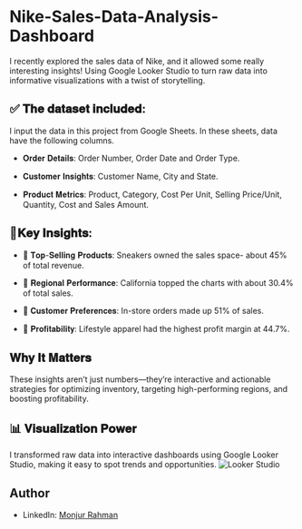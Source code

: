 # Nike-Sales-Data-Analysis-Dashboard

I recently explored the sales data of Nike, and it allowed some really interesting insights! Using Google Looker Studio to turn raw data into informative visualizations with a twist of storytelling.

## ✅ 𝐓𝐡𝐞 𝐝𝐚𝐭𝐚𝐬𝐞𝐭 𝐢𝐧𝐜𝐥𝐮𝐝𝐞𝐝:
I input the data in this project from Google Sheets. In these sheets, data have the following columns.

- 𝐎𝐫𝐝𝐞𝐫 𝐃𝐞𝐭𝐚𝐢𝐥𝐬: Order Number, Order Date and Order Type.

- 𝐂𝐮𝐬𝐭𝐨𝐦𝐞𝐫 𝐈𝐧𝐬𝐢𝐠𝐡𝐭𝐬: Customer Name, City and State.

- 𝐏𝐫𝐨𝐝𝐮𝐜𝐭 𝐌𝐞𝐭𝐫𝐢𝐜𝐬: Product, Category, Cost Per Unit, Selling Price/Unit, Quantity, Cost and Sales Amount.

## 🚀𝐊𝐞𝐲 𝐈𝐧𝐬𝐢𝐠𝐡𝐭𝐬:
- 🎯 𝐓𝐨𝐩-𝐒𝐞𝐥𝐥𝐢𝐧𝐠 𝐏𝐫𝐨𝐝𝐮𝐜𝐭𝐬: Sneakers owned the sales space- about 45% of total revenue.

- 🎯 𝐑𝐞𝐠𝐢𝐨𝐧𝐚𝐥 𝐏𝐞𝐫𝐟𝐨𝐫𝐦𝐚𝐧𝐜𝐞: California topped the charts with about 30.4% of total sales.

- 🎯 𝐂𝐮𝐬𝐭𝐨𝐦𝐞𝐫 𝐏𝐫𝐞𝐟𝐞𝐫𝐞𝐧𝐜𝐞𝐬: In-store orders made up 51% of sales.

- 🎯 𝐏𝐫𝐨𝐟𝐢𝐭𝐚𝐛𝐢𝐥𝐢𝐭𝐲: Lifestyle apparel had the highest profit margin at 44.7%. 

## 𝐖𝐡𝐲 𝐈𝐭 𝐌𝐚𝐭𝐭𝐞𝐫𝐬
These insights aren’t just numbers—they’re interactive and actionable strategies for optimizing inventory, targeting high-performing regions, and boosting profitability.

## 📊 𝐕𝐢𝐬𝐮𝐚𝐥𝐢𝐳𝐚𝐭𝐢𝐨𝐧 𝐏𝐨𝐰𝐞𝐫
I transformed raw data into interactive dashboards using Google Looker Studio, making it easy to spot trends and opportunities.
![Looker Studio](https://github.com/user-attachments/assets/39e2dd64-c53f-45eb-a563-7c6650cd9c80)


## Author
- LinkedIn: [Monjur Rahman](https://www.linkedin.com/in/monjur-rahman77/)
